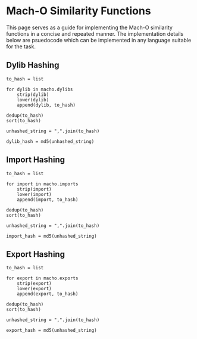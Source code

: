 # Mach-O Similarity Functions
This page serves as a guide for implementing the Mach-O similarity functions in a concise and repeated manner. The implementation details below are psuedocode which can be implemented in any language suitable for the task.

## Dylib Hashing
```
to_hash = list

for dylib in macho.dylibs
    strip(dylib)
    lower(dylib)
    append(dylib, to_hash)

dedup(to_hash)
sort(to_hash)

unhashed_string = ",".join(to_hash)

dylib_hash = md5(unhashed_string)
```

## Import Hashing
```
to_hash = list

for import in macho.imports
    strip(import)
    lower(import)
    append(import, to_hash)

dedup(to_hash)
sort(to_hash)

unhashed_string = ",".join(to_hash)

import_hash = md5(unhashed_string)
```

## Export Hashing
```
to_hash = list

for export in macho.exports
    strip(export)
    lower(export)
    append(export, to_hash)

dedup(to_hash)
sort(to_hash)

unhashed_string = ",".join(to_hash)

export_hash = md5(unhashed_string)
```
